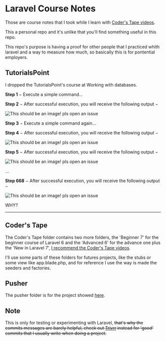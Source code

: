 # Laravel Course Notes
Those are course notes that I took while I learn with [Coder's Tape videos](https://www.youtube.com/channel/UCQI-Ym2rLZx52vEoqlPQMdg/videos).

This a personal repo and it's unlike that you'll find something useful in this repo.

This repo's purpose is having a proof for other people that I practiced whith laravel and a way to measure how much, so basically this is for pontential employers.

## TutorialsPoint
I dropped the TutorialsPoint's course at Working with databases.

**Step 1** − Execute a simple command...

**Step 2** − After successful execution, you will receive the following output −

![This should be an image! pls open an issue](https://github.com/EGA-SUPREMO/laravel-notes/blob/master/TutorialsPoint/public/enough%20with%20this.jpg)

**Step 3** − Execute a simple command again...

**Step 4** − After successful execution, you will receive the following output −

![This should be an image! pls open an issue](https://github.com/EGA-SUPREMO/laravel-notes/blob/master/TutorialsPoint/public/enough%20with%20this.jpg)

**Step 5** − After successful execution, you will receive the following output −

![This should be an image! pls open an issue](https://github.com/EGA-SUPREMO/laravel-notes/blob/master/TutorialsPoint/public/enough%20with%20this.jpg)

...

**Step 668** − After successful execution, you will receive the following output −

![This should be an image! pls open an issue](https://github.com/EGA-SUPREMO/laravel-notes/blob/master/TutorialsPoint/public/enough%20with%20this.jpg)

WHY?

------

## Coder's Tape
The Coder's Tape folder contains two more folders, the 'Beginner 7' for the beginner course of Laravel 6 and the 'Advanced 6' for the advance one plus the 'New in Laravel 7', [I recommend the Coder's Tape videos](https://www.youtube.com/channel/UCQI-Ym2rLZx52vEoqlPQMdg/videos).

I'll use some parts of these folders for futures projects, like the stubs or some view like app.blade.php, and for reference I use the way is made the seeders and factories.

## Pusher
The pusher folder is for the project showed [here](https://blog.pusher.com/laravel-mvc-use/).

## Note
This is only for testing or experimenting with Laravel, ~~that's why the commits messages are barely helpful, check out [Trivrr](https://github.com/EGA-SUPREMO/Trivrr) instead for 'good' commits that I usually write when doing a project.~~
